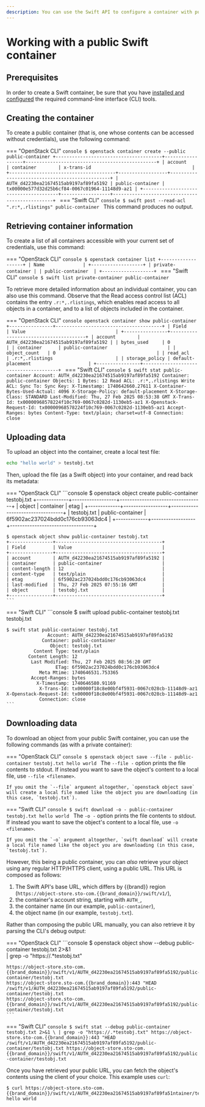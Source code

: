 ```yaml
---
description: You can use the Swift API to configure a container with public read access, so that anyone can download its objects with a web browser.
---
```

# Working with a public Swift container

## Prerequisites

In order to create a Swift container, be sure that you have [installed and configured](index.md) the required command-line interface (CLI) tools.


## Creating the container

To create a public container (that is, one whose contents can be accessed without credentials), use the following command:

=== "OpenStack CLI"
    ```console
    $ openstack container create --public public-container
    +---------------------------------------+------------------+------------------------------------------------+
    | account                               | container        | x-trans-id                                     |
    +---------------------------------------+------------------+------------------------------------------------+
    | AUTH_d42230ea21674515ab9197af89fa5192 | public-container | tx00000e577d32d25b6cf84-0067c01964-11148d9-az1 |
    +---------------------------------------+------------------+------------------------------------------------+
    ```
=== "Swift CLI"
    ```console
    $ swift post --read-acl ".r:*,.rlistings" public-container
    ```
    This command produces no output.


## Retrieving container information

To create a list of all containers accessible with your current set of credentials, use this command:

=== "OpenStack CLI"
    ```console
    $ openstack container list
    +-------------------+
    | Name              |
    +-------------------+
    | private-container |
    | public-container  |
    +-------------------+
    ```
=== "Swift CLI"
    ```console
    $ swift list
    private-container
    public-container
    ```

To retrieve more detailed information about an individual container, you can also use this command.
Observe that the Read access control list (ACL) contains the entry `.r:*,.rlistings`, which enables read access to all objects in a container, and to a list of objects included in the container.

=== "OpenStack CLI"
    ```console
    openstack container show public-container
    +----------------+---------------------------------------+
    | Field          | Value                                 |
    +----------------+---------------------------------------+
    | account        | AUTH_d42230ea21674515ab9197af89fa5192 |
    | bytes_used     | 0                                     |
    | container      | public-container                      |
    | object_count   | 0                                     |
    | read_acl       | .r:*,.rlistings                       |
    | storage_policy | default-placement                     |
    +----------------+---------------------------------------+
    ```
=== "Swift CLI"
    ```console
    $ swift stat public-container
                          Account: AUTH_d42230ea21674515ab9197af89fa5192
                        Container: public-container
                          Objects: 1
                            Bytes: 12
                         Read ACL: .r:*,.rlistings
                        Write ACL:
                       Sync To:
                         Sync Key:
                      X-Timestamp: 1740642660.27611
    X-Container-Bytes-Used-Actual: 4096
                 X-Storage-Policy: default-placement
                  X-Storage-Class: STANDARD
                    Last-Modified: Thu, 27 Feb 2025 08:53:38 GMT
                       X-Trans-Id: tx00000968578224f10c769-0067c0282d-1130eb5-az1
           X-Openstack-Request-Id: tx00000968578224f10c769-0067c0282d-1130eb5-az1
                    Accept-Ranges: bytes
                     Content-Type: text/plain; charset=utf-8
                       Connection: close
    ```

## Uploading data

To upload an object into the container, create a local test file:

```bash
echo "hello world" > testobj.txt
```

Then, upload the file (as a Swift object) into your container, and read back its metadata:

=== "OpenStack CLI"
    ```console
    $ openstack object create public-container testobj.txt
    +-------------+------------------+----------------------------------+
    | object      | container        | etag                             |
    +-------------+------------------+----------------------------------+
    | testobj.txt | public-container | 6f5902ac237024bdd0c176cb93063dc4 |
    +-------------+------------------+----------------------------------+

    $ openstack object show public-container testobj.txt
    +----------------+---------------------------------------+
    | Field          | Value                                 |
    +----------------+---------------------------------------+
    | account        | AUTH_d42230ea21674515ab9197af89fa5192 |
    | container      | public-container                      |
    | content-length | 12                                    |
    | content-type   | text/plain                            |
    | etag           | 6f5902ac237024bdd0c176cb93063dc4      |
    | last-modified  | Thu, 27 Feb 2025 07:55:16 GMT         |
    | object         | testobj.txt                           |
    +----------------+---------------------------------------+
    ```
=== "Swift CLI"
    ```console
    $ swift upload public-container testobj.txt
    testobj.txt

    $ swift stat public-container testobj.txt
                   Account: AUTH_d42230ea21674515ab9197af89fa5192
                 Container: public-container
                    Object: testobj.txt
              Content Type: text/plain
            Content Length: 12
             Last Modified: Thu, 27 Feb 2025 08:56:20 GMT
                      ETag: 6f5902ac237024bdd0c176cb93063dc4
                Meta Mtime: 1740646531.753365
             Accept-Ranges: bytes
               X-Timestamp: 1740646580.91169
                X-Trans-Id: tx00000f18c8e00bf4f5931-0067c028cb-11148d9-az1
    X-Openstack-Request-Id: tx00000f18c8e00bf4f5931-0067c028cb-11148d9-az1
                Connection: close
    ```

## Downloading data

To download an object from your public Swift container, you can use the following commands (as with a private container):

=== "OpenStack CLI"
    ```console
    $ openstack object save --file - public-container testobj.txt
    hello world
    ```
    The `--file -` option prints the file contents to stdout.
    If instead you want to save the object's content to a local file, use `--file <filename>`.

    If you omit the `--file` argument altogether, `openstack object save` will create a local file named like the object you are downloading (in this case, `testobj.txt`).
=== "Swift CLI"
    ```console
    $ swift download -o - public-container testobj.txt
    hello world
    ```
    The `-o -` option prints the file contents to stdout.
    If instead you want to save the object's content to a local file, use `-o <filename>`.

    If you omit the `-o` argument altogether, `swift download` will create a local file named like the object you are downloading (in this case, `testobj.txt`).

However, this being a public container, you can *also* retrieve your object using any regular HTTP/HTTPS client, using a public URL.
This URL is composed as follows:

1. The Swift API's base URL, which differs by {{brand}} region (`https://object-store.sto-com.{{brand_domain}}/swift/v1/`),
2. the container's account string, starting with `AUTH_`,
3. the container name (in our example, `public-container`),
4. the object name (in our example, `testobj.txt`).

Rather than composing the public URL manually, you can also retrieve it by parsing the CLI's debug output:

=== "OpenStack CLI"
    ```console
    $ openstack object show --debug public-container testobj.txt 2>&1 \
      | grep -o "https://.*testobj.txt"

    https://object-store.sto-com.{{brand_domain}}/swift/v1/AUTH_d42230ea21674515ab9197af89fa5192/public-container/testobj.txt
    https://object-store.sto-com.{{brand_domain}}:443 "HEAD /swift/v1/AUTH_d42230ea21674515ab9197af89fa5192/public-container/testobj.txt
    https://object-store.sto-com.{{brand_domain}}/swift/v1/AUTH_d42230ea21674515ab9197af89fa5192/public-container/testobj.txt
    ```
=== "Swift CLI"
    ```console
    $ swift stat --debug public-container testobj.txt 2>&1 \
      | grep -o "https://.*testobj.txt"
    https://object-store.sto-com.{{brand_domain}}:443 "HEAD /swift/v1/AUTH_d42230ea21674515ab9197af89fa5192/public-container/testobj.txt
    https://object-store.sto-com.{{brand_domain}}/swift/v1/AUTH_d42230ea21674515ab9197af89fa5192/public-container/testobj.txt
    ```

Once you have retrieved your public URL, you can fetch the object's contents using the client of your choice.
This example uses `curl`:

```console
$ curl https://object-store.sto-com.{{brand_domain}}/swift/v1/AUTH_d42230ea21674515ab9197af89fa51ntainer/testobj.txt
hello world
```
